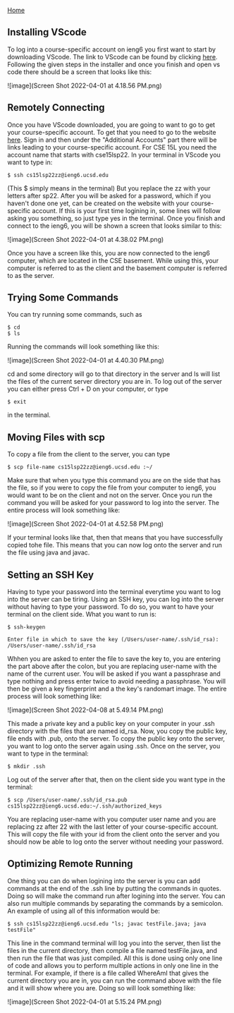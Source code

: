 [Home](https://dledermann.github.io/cse15l-lab-reports/)

## Installing VScode

To log into a course-specific account on ieng6 you first want to start by downloading VScode. The link to VScode can be found by clicking [here](https://code.visualstudio.com/download). Following the given steps in the installer and once you finish and open vs code there should be a screen that looks like this:

 ![image](Screen Shot 2022-04-01 at 4.18.56 PM.png)

## Remotely Connecting

Once you have VScode downloaded, you are going to want to go to get your course-specific account. To get that you need to go to the website [here](https://sdacs.ucsd.edu/~icc/index.php). Sign in and then under the "Additional Accounts" part there will be links leading to your course-specific account. For CSE 15L you need the account name that starts with cse15lsp22. In your terminal in VScode you want to type in:
```
$ ssh cs15lsp22zz@ieng6.ucsd.edu
```
(This $ simply means in the terminal) But you replace the zz with your letters after sp22. After you will be asked for a password, which if you haven't done one yet, can be created on the website with your course-specific account. If this is your first time logining in, some lines will follow asking you something, so just type yes in the terminal. Once you finish and connect to the ieng6, you will be shown a screen that looks similar to this:

![image](Screen Shot 2022-04-01 at 4.38.02 PM.png)

Once you have a screen like this, you are now connected to the ieng6 computer, which are located in the CSE basement. While using this, your computer is referred to as the client and the basement computer is referred to as the server.

## Trying Some Commands

You can try running some commands, such as 

```
$ cd
$ ls
```

Running the commands will look something like this: 

![image](Screen Shot 2022-04-01 at 4.40.30 PM.png)

cd and some directory will go to that directory in the server and ls will list the files of the current server directory you are in. To log out of the server you can either press Ctrl + D on your computer, or type 

```
$ exit 
```

in the terminal.

## Moving Files with scp

To copy a file from the client to the server, you can type

```
$ scp file-name cs15lsp22zz@ieng6.ucsd.edu :~/
```

Make sure that when you type this command you are on the side that has the file, so if you were to copy the file from your computer to ieng6, you would want to be on the client and not on the server. Once you run the command you will be asked for your password to log into the server. The entire process will look something like:

![image](Screen Shot 2022-04-01 at 4.52.58 PM.png)

If your terminal looks like that, then that means that you have successfully copied tohe file. This means that you can now log onto the server and run the file using java and javac.

## Setting an SSH Key

Having to type your password into the terminal everytime you want to log into the server can be tiring. Using an SSH key, you can log into the server without having to type your password. To do so, you want to have your terminal on the client side. What you want to run is:

```
$ ssh-keygen
```

```
Enter file in which to save the key (/Users/user-name/.ssh/id_rsa): /Users/user-name/.ssh/id_rsa
```

Whhen you are asked to enter the file to save the key to, you are entering the part above after the colon, but you are replacing user-name with the name of the current user. You will be asked if you want a passphrase and type nothing and press enter twice to avoid needing a passphrase. You will then be given a key fingerprint and a the key's randomart image. The entire process will look something like:

![image](Screen Shot 2022-04-08 at 5.49.14 PM.png)

This made a private key and a public key on your computer in your .ssh directory with the files that are named id_rsa. Now, you copy the public key, file ends with .pub, onto the server. To copy the public key onto the server, you want to log onto the server again using .ssh. Once on the server, you want to type in the terminal:

```
$ mkdir .ssh
```

Log out of the server after that, then on the client side you want type in the terminal: 

```
$ scp /Users/user-name/.ssh/id_rsa.pub cs15lsp22zz@ieng6.ucsd.edu:~/.ssh/authorized_keys
```

You are replacing user-name with you computer user name and you are replacing zz after 22 with the last letter of your course-specific account. This will copy the file with your id from the client onto the server and you should now be able to log onto the server without needing your password.



## Optimizing Remote Running

One thing you can do when logining into the server is you can add commands at the end of the .ssh line by putting the commands in quotes. Doing so will make the command run after logining into the server. You can also run multiple commands by separating the commands by a semicolon. An example of using all of this information would be: 

```
$ ssh cs15lsp22zz@ieng6.ucsd.edu "ls; javac testFile.java; java testFile"
```
This line in the command terminal will log you into the server, then list the files in the current directory, then compile a file named testFile.java, and then run the file that was just compiled. All this is done using only one line of code and allows you to perform multiple actions in only one line in the terminal. For example, if there is a file called WhereAmI that gives the current directory you are in, you can run the command above with the file and it will show where you are. Doing so will look something like:

![image](Screen Shot 2022-04-01 at 5.15.24 PM.png)